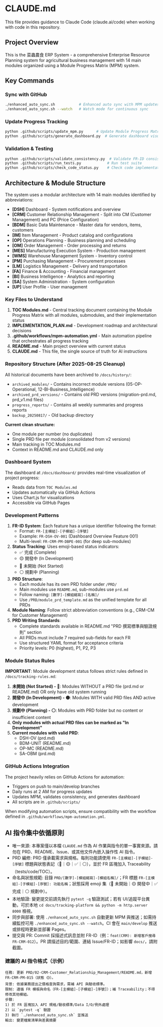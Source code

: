 # CLAUDE.md

This file provides guidance to Claude Code (claude.ai/code) when working with code in this repository.

## Project Overview

This is the 菜蟲農食 ERP System - a comprehensive Enterprise Resource Planning system for agricultural business management with 14 main modules organized using a Module Progress Matrix (MPM) system.

## Key Commands

### Sync with GitHub
```bash
./enhanced_auto_sync.sh           # Enhanced auto sync with MPM updates
./enhanced_auto_sync.sh --watch   # Watch mode for continuous sync
```

### Update Progress Tracking
```bash
python .github/scripts/update_mpm.py      # Update Module Progress Matrix
python .github/scripts/generate_dashboard.py  # Generate dashboard visualization
```

### Validation & Testing
```bash
python .github/scripts/validate_consistency.py  # Validate FR-ID consistency across PRDs
python .github/scripts/run_tests.py            # Run test suite
python .github/scripts/check_code_status.py    # Check code implementation status
```

## Architecture & Module Structure

The system uses a modular architecture with 14 main modules identified by abbreviations:

- **[DSH]** Dashboard - System notifications and overview
- **[CRM]** Customer Relationship Management - Split into CM (Customer Management) and PC (Price Configuration)
- **[BDM]** Basic Data Maintenance - Master data for vendors, items, customers
- **[IM]** Item Management - Product catalog and configurations
- **[OP]** Operations Planning - Business planning and scheduling
- **[OM]** Order Management - Order processing and returns
- **[MES]** Manufacturing Execution System - Production management
- **[WMS]** Warehouse Management System - Inventory control
- **[PM]** Purchasing Management - Procurement processes
- **[LM]** Logistics Management - Delivery and transportation
- **[FA]** Finance & Accounting - Financial management
- **[BI]** Business Intelligence - Analytics and reporting
- **[SA]** System Administration - System configuration
- **[UP]** User Profile - User management

### Key Files to Understand

1. **TOC Modules.md** - Central tracking document containing the Module Progress Matrix with all modules, submodules, and their implementation status
2. **IMPLEMENTATION_PLAN.md** - Development roadmap and architectural decisions
3. **.github/workflows/mpm-automation.yml** - Main automation pipeline that orchestrates all progress tracking
4. **README.md** - Main project overview with current status
5. **CLAUDE.md** - This file, the single source of truth for AI instructions

### Repository Structure (After 2025-08-25 Cleanup)

All historical documents have been archived to `/docs/history/`:
- `archived_modules/` - Contains incorrect module versions (05-OP-Operational, 12-BI-Business_Intelligence)
- `archived_prd_versions/` - Contains old PRD versions (migration-prd.md, prd_v1.md files)
- `progress_reports/` - Contains all weekly summaries and progress reports
- `backup_20250817/` - Old backup directory

**Current clean structure:**
- One module per number (no duplicates)
- Single PRD file per module (consolidated from v2 versions)
- Main tracking in TOC Modules.md
- Context in README.md and CLAUDE.md only

### Dashboard System

The dashboard at `/docs/dashboard/` provides real-time visualization of project progress:
- Reads data from `TOC Modules.md`
- Updates automatically via GitHub Actions
- Uses Chart.js for visualizations
- Accessible via GitHub Pages

### Development Patterns

1. **FR-ID System**: Each feature has a unique identifier following the format:
   - Format: `FR-[主模組]-[子模組]-[序號]`
   - Example: `FR-DSH-OV-001` (Dashboard Overview Feature 001)
   - Multi-level: `FR-CRM-PM-DBPE-001` (for deep sub-modules)
2. **Status Tracking**: Uses emoji-based status indicators:
   - ✅ 完成 (Complete)
   - 🟡 開發中 (In Development)
   - 🔴 未開始 (Not Started)
   - ⚪ 規劃中 (Planning)
3. **PRD Structure**: 
   - Each module has its own PRD folder under `/PRD/`
   - Main modules use `README.md`, sub-modules use `prd.md`
   - Follow naming: `[數字]-[模組縮寫]-[名稱]/`
   - Use `/PRD/module_prd_template.md` as the unified template for all PRDs
4. **Module Naming**: Follow strict abbreviation conventions (e.g., CRM-CM for Customer Management)
5. **PRD Writing Standards**: 
   - Complete standards available in README.md "PRD 撰寫標準與驗證規則" section
   - All PRDs must include 7 required sub-fields for each FR
   - Use structured YAML format for acceptance criteria
   - Priority levels: P0 (highest), P1, P2, P3

### Module Status Rules

**IMPORTANT**: Module development status follows strict rules defined in `/docs/tracking-rules.md`:

1. **未開始 (Not Started) - 🔴**: Modules WITHOUT a PRD file (prd.md or README.md) OR only have old system running
2. **開發中 (In Development) - 🟡**: Modules WITH valid PRD files AND active development  
3. **規劃中 (Planning) - ⚪**: Modules with PRD folder but no content or insufficient content
4. **Only modules with actual PRD files can be marked as "In Development"**
5. **Current modules with valid PRD**: 
   - DSH-OV (prd.md)
   - BDM-UNIT (README.md)
   - OP-MC (README.md)
   - SA-OBM (prd.md)

### GitHub Actions Integration

The project heavily relies on GitHub Actions for automation:
- Triggers on push to main/develop branches
- Daily runs at 2 AM for progress updates
- Updates MPM, validates consistency, and generates dashboard
- All scripts are in `.github/scripts/`

When modifying automation scripts, ensure compatibility with the workflow defined in `.github/workflows/mpm-automation.yml`.

## AI 指令集中依循原則

- 唯一來源: 本專案僅以本檔 `CLAUDE.md` 作為 AI 作業與指令的單一事實來源。請勿在 PRD、README、Issue、或其他文件內嵌入操作性 AI 指令。
- PRD 編修: PRD 僅承載需求與規格。每則功能請使用 `FR-[主模組]-[子模組]-[序號]` 標題與狀態表記（🔴｜🟡｜✅｜⚪），並於 FR 區塊加入 Traceability（tests/code/TOC）。
- 命名與狀態規範: 目錄 `PRD/[數字]-[模組縮寫]-[模組名稱]/`；FR 標題 `FR-[主模組]-[子模組]-[序號]: 功能名稱`；狀態採用 emoji 集（🔴 未開始｜🟡 開發中｜✅ 完成｜⚪ 規劃中）。
- 本地驗證: 變更提交前請先執行 `pytest -q` 驗證測試；若有 UI/追蹤平台異動，可於本地 `cd docs/tracking-platform && python -m http.server 8000` 檢視。
- 同步與部署: 使用 `./enhanced_auto_sync.sh` 自動更新 MPM 與推送；如需持續監控可用 `./enhanced_auto_sync.sh --watch`。CI 會在 `main/develop` 推送或排程時更新並部署 Pages。
- 提交與 PR: Commit 採描述式訊息並附 FR-ID（例：`feat(CRM): 新增客戶搜尋 FR-CRM-012`）。PR 請描述目的/範圍、連結 Issue/FR-ID；如影響 `docs/`，請附截圖。

### 建議的 AI 指令格式（示例）

```text
任務: 更新 PRD/02-CRM-Customer_Relationship_Management/README.md，新增 FR-CRM-PM-015（狀態 🟡）。
背景: 依據業務提出之價格查詢需求，需補 API 與驗收標準。
限制: 遵循 FR 模板與命名（FR-[主模組]-[子模組]-[序號]）；補 Traceability；不得修改其他模組。
步驟:
1) 於 FR 區塊加入 API 規格/驗收標準/Data I/O/例外處理
2) 以 `pytest -q` 驗證
3) 執行 `./enhanced_auto_sync.sh` 並推送
輸出: 變更檔案清單與差異摘要
```
